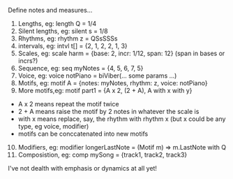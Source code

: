 Define notes and measures...

1. Lengths, eg: length Q = 1/4
2. Silent lengths, eg: silent s = 1/8
3. Rhythms, eg: rhythm z = QSsSSSs
4. intervals, eg: intvl t[] = {2, 1, 2, 2, 1, 3}
5. Scales, eg: scale harm = {base: 2, incr: 1/12, span: 12} (span in bases or incrs?)
6. Sequence, eg: seq myNotes = {4, 5, 6, 7, 5}
7. Voice, eg: voice notPiano = biViber(... some params ...)
8. Motifs, eg: motif A = {notes: myNotes, rhythm: z, voice: notPiano}
9. More motifs,eg: motif part1 = {A x 2, (2 + A), A with x with y}
  - A x 2 means repeat the motif twice
  - 2 + A means raise the motif by 2 notes in whatever the scale is
  - with x means replace, say, the rhythm with rhythm x (but x could be any type, eg voice, modifier)
  - motifs can be conccatenated into new motifs
10. Modifiers, eg: modifier longerLastNote = (Motif m) => m.LastNote with Q
11. Composistion, eg: comp mySong = {track1, track2, track3}

I've not dealth with emphasis or dynamics at all yet!

